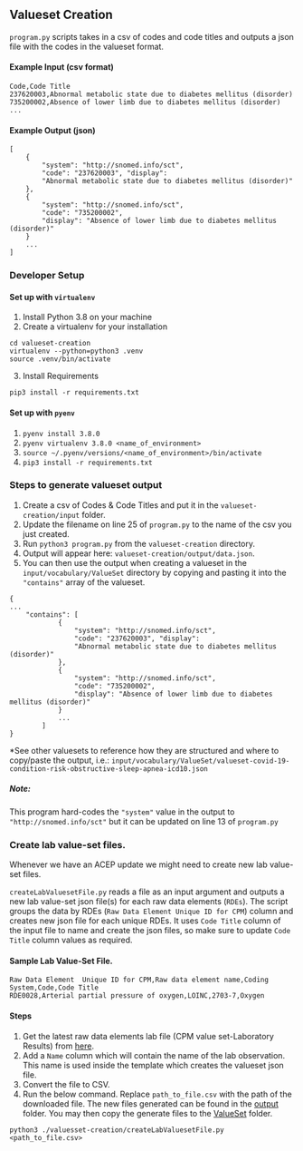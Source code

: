 ## Valueset Creation

`program.py` scripts takes in a csv of codes and code titles and outputs a json file with the codes in the valueset format. 

#### Example Input (csv format)
```
Code,Code Title
237620003,Abnormal metabolic state due to diabetes mellitus (disorder)
735200002,Absence of lower limb due to diabetes mellitus (disorder)
...
```

#### Example Output (json)
```
[
    {
        "system": "http://snomed.info/sct", 
        "code": "237620003", "display": 
        "Abnormal metabolic state due to diabetes mellitus (disorder)"
    }, 
    {
        "system": "http://snomed.info/sct", 
        "code": "735200002", 
        "display": "Absence of lower limb due to diabetes mellitus (disorder)"
    }
    ...
]
```

### Developer Setup
#### Set up with `virtualenv`
1. Install Python 3.8 on your machine
2. Create a virtualenv for your installation
```shell script
cd valueset-creation
virtualenv --python=python3 .venv
source .venv/bin/activate
```
3. Install Requirements
```shell script
pip3 install -r requirements.txt
```


#### Set up with `pyenv`
1. `pyenv install 3.8.0`
2. `pyenv virtualenv 3.8.0 <name_of_environment>`
3. `source ~/.pyenv/versions/<name_of_environment>/bin/activate`
4. `pip3 install -r requirements.txt`

### Steps to generate valueset output
1. Create a csv of Codes & Code Titles and put it in the `valueset-creation/input` folder.
2. Update the filename on line 25 of `program.py` to the name of the csv you just created.   
3. Run `python3 program.py` from the `valueset-creation` directory.
4. Output will appear here: `valueset-creation/output/data.json`.
5. You can then use the output when creating a valueset in the `input/vocabulary/ValueSet` directory by copying and pasting it into the `"contains"` array of the valueset.
```
{
...
    "contains": [
            {
                "system": "http://snomed.info/sct", 
                "code": "237620003", "display": 
                "Abnormal metabolic state due to diabetes mellitus (disorder)"
            }, 
            {
                "system": "http://snomed.info/sct", 
                "code": "735200002", 
                "display": "Absence of lower limb due to diabetes mellitus (disorder)"
            }
            ...
        ]
}
```
*See other valuesets to reference how they are structured and where to copy/paste the output, i.e.: `input/vocabulary/ValueSet/valueset-covid-19-condition-risk-obstructive-sleep-apnea-icd10.json`

##### Note:
This program hard-codes the `"system"` value in the output to `"http://snomed.info/sct"` but it can be updated on line 13 of `program.py`

### Create lab value-set files.

Whenever we have an ACEP update we might need to create new lab value-set files. 

`createLabValuesetFile.py` reads a file as an input argument and outputs a new lab value-set json file(s) for each raw data elements (`RDEs`).
The script groups the data by RDEs (`Raw Data Element Unique ID for CPM`) column and creates new json file for each unique RDEs. It uses `Code Title` column
of the input file to name and create the json files, so make sure to update `Code Title` column values as required.

#### Sample Lab Value-Set File.
```
Raw Data Element  Unique ID for CPM,Raw data element name,Coding System,Code,Code Title
RDE0028,Arterial partial pressure of oxygen,LOINC,2703-7,Oxygen
```

#### Steps

1) Get the latest raw data elements lab file (CPM value set-Laboratory Results) from [here](https://github.com/department-of-veterans-affairs/covid-patient-manager/tree/main/docs/terminology-project-documents).
2) Add a `Name` column which will contain the name of the lab observation. This name is used inside the template which creates the valueset json file.
3) Convert the file to CSV.
4) Run the below command. Replace `path_to_file.csv` with the path of the downloaded file. The new files generated can be found in the [output](output/) folder. You may then copy the generate files to the [ValueSet](../input/vocabulary/ValueSet) folder.


```renderscript
python3 ./valuesset-creation/createLabValuesetFile.py  <path_to_file.csv> 
```
